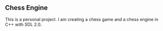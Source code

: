 ## Chess Engine

This is a personal project. I am creating a chess game and a chess engine in C++ with SDL 2.0.
